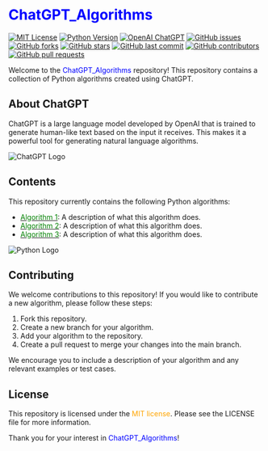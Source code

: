 # <span style="color:blue">ChatGPT_Algorithms</span>

[![MIT License](https://img.shields.io/github/license/tallerasaf/ChatGPT_Algorithms?color=orange)](https://opensource.org/licenses/MIT)
[![Python Version](https://img.shields.io/badge/python-3.11-blue)](https://www.python.org/downloads/release/python-311/)
[![OpenAI ChatGPT](https://img.shields.io/badge/OpenAI-ChatGPT-brightgreen)](https://beta.openai.com/docs/guides/gpt)
[![GitHub issues](https://img.shields.io/github/issues/tallerasaf/ChatGPT_Algorithms)](https://github.com/tallerasaf/ChatGPT_Algorithms/issues)
[![GitHub forks](https://img.shields.io/github/forks/tallerasaf/ChatGPT_Algorithms)](https://github.com/tallerasaf/ChatGPT_Algorithms/network)
[![GitHub stars](https://img.shields.io/github/stars/tallerasaf/ChatGPT_Algorithms)](https://github.com/tallerasaf/ChatGPT_Algorithms/stargazers)
[![GitHub last commit](https://img.shields.io/github/last-commit/tallerasaf/ChatGPT_Algorithms)](https://github.com/tallerasaf/ChatGPT_Algorithms/commits/main)
[![GitHub contributors](https://img.shields.io/github/contributors/tallerasaf/ChatGPT_Algorithms)](https://github.com/tallerasaf/ChatGPT_Algorithms/graphs/contributors)
[![GitHub pull requests](https://img.shields.io/github/issues-pr/tallerasaf/ChatGPT_Algorithms)](https://github.com/tallerasaf/ChatGPT_Algorithms/pulls)

Welcome to the <span style="color:blue">ChatGPT_Algorithms</span> repository! This repository contains a collection of
Python algorithms created using ChatGPT.

## About ChatGPT

ChatGPT is a large language model developed by OpenAI that is trained to generate human-like text based on the input it
receives. This makes it a powerful tool for generating natural language algorithms.

![ChatGPT Logo](https://upload.wikimedia.org/wikipedia/commons/thumb/4/4d/OpenAI_Logo.svg/1600px-OpenAI_Logo.svg.png?20221228112417)

## Contents

This repository currently contains the following Python algorithms:

- [<span style="color:green">Algorithm 1</span>](algorithm1.py): A description of what this algorithm does.
- [<span style="color:green">Algorithm 2</span>](algorithm2.py): A description of what this algorithm does.
- [<span style="color:green">Algorithm 3</span>](algorithm3.py): A description of what this algorithm does.

![Python Logo](https://www.python.org/static/community_logos/python-logo-master-v3-TM-flattened.png)

## Contributing

We welcome contributions to this repository! If you would like to contribute a new algorithm, please follow these steps:

1. Fork this repository.
2. Create a new branch for your algorithm.
3. Add your algorithm to the repository.
4. Create a pull request to merge your changes into the main branch.

We encourage you to include a description of your algorithm and any relevant examples or test cases.

## License

This repository is licensed under the <span style="color:orange">MIT license</span>. Please see the LICENSE file for
more information.

Thank you for your interest in <span style="color:blue">ChatGPT_Algorithms</span>!
